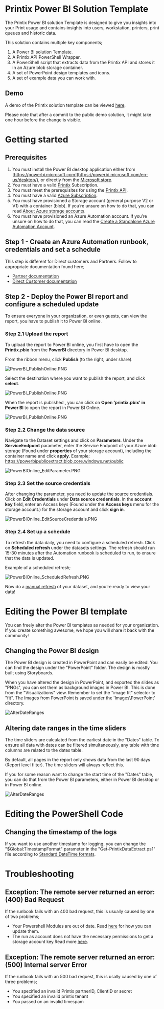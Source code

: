 # Printix Power BI Solution Template
The Printix Power BI solution Template is designed to give you insights into your Print usage and contains insights into users, workstation, printers, print queues and historic data. 

This solution contains multiple key components;
1. A Power BI solution Template.
2. A Printix API PowerShell Wrapper.
3. A PowerShell script that extracts data from the Printix API and stores it in an Azure blob storage container. 
4. A set of PowerPoint design templates and icons.
5. A set of example data you can work with.

## Demo
A demo of the Printix solution template can be viewed [here](https://app.powerbi.com/view?r=eyJrIjoiNGZhMjJlMTMtYzgwZi00ZmRkLWExNzItZjUxMTFhNWQxM2U2IiwidCI6IjNlYWFmMWQzLTZmOWUtNDBmZC1iN2U5LTYwYjQ1ZTU1ZTEyNSIsImMiOjh9). 

Please note that after a commit to the public demo solution, it might take one hour before the change is visible. 

# Getting started

## Prerequisites
1. You must install the Power BI desktop application either from [https://powerbi.microsoft.com](https://powerbi.microsoft.com/en-us/desktop/), or directly from the [Microsoft store](https://www.microsoft.com/nb-no/store/p/power-bi-desktop/9ntxr16hnw1t).
2. You must have a valid [Printix](printix.net) Subscription.
3. You must meet the prerequisites for using the [Printix API](https://printix.bitbucket.io/index-005e71b7-013f-4dbb-9227-020367495ac4.html).
4. You must have a valid [Azure Subscription](https://azure.microsoft.com/en-us/free/).
5. You must have provisioned a Storage account (general purpose V2 or V1) with a container (blob). If you’re unsure on how to do that, you can read [About Azure storage accounts](https://docs.microsoft.com/en-us/azure/storage/common/storage-create-storage-account).
6. You must have provisioned an Azure Automation account. If you’re unsure on how to do that, you can read the [Create a Standalone Azure Automation Account](https://docs.microsoft.com/en-us/azure/automation/automation-create-standalone-account).

## Step 1 - Create an Azure Automation runbook, credentials and set a schedule

This step is different for Direct customers and Partners. Follow to appropriate documentation found here;
- [Partner documentation](./Documentation/ReadmeForPartners.md)
- [Direct Customer documentation](./Documentation/ReadmeForDirectCustomers.md)

## Step 2 - Deploy the Power BI report and configure a scheduled update

To ensure everyone in your organization, or even guests, can view the report, you have to publish it to Power BI online.

### Step 2.1 Upload the report
To upload the report to Power BI online, you first have to open the **Printix.pbix** from the **PowerBI** directory in Power BI desktop.

From the ribbon menu, click **Publish** (to the right, under share).

 ![PowerBI_PublishOnline.PNG](./Images/Documentation/PowerBI_PublishOnline.PNG)

Select the destination where you want to publish the report, and click **select**.

 ![PowerBI_PublishOnline.PNG](./Images/Documentation/PowerBI_PublishOnline_destination.PNG)

When the report is published , you can click on **Open 'printix.pbix' in Power BI** to open the report in Power BI Online.

 ![PowerBI_PublishOnline.PNG](./Images/Documentation/PowerBI_PublishOnline_success.PNG)

### Step 2.2 Change the data source
Navigate to the Dataset settings and click on **Parameters**. Under the **ServiceEndpoint** parameter, enter the Service Endpoint of your Azure blob storage (Found under **properties** of your storage account), including the container name and click **apply**. Example; https://powerbipublicextract.blob.core.windows.net/public

 ![PowerBIOnline_EditParameter.PNG](./Images/Documentation/PowerBIOnline_EditParameter.PNG)

### Step 2.3 Set the source credentials
After changing the parameter, you need to update the source credentials. Click on **Edit Credentials** under **Data source credentials**. In the **account key** field, enter an Access keys (Found under the **Access keys** menu for the storage account.) for the storage account and click **sign in**. 

 ![PowerBIOnline_EditSourceCredentials.PNG](./Images/Documentation/PowerBIOnline_EditSourceCredentials.PNG)

### Step 2.4 Set up a schedule

To refresh the data daily, you need to configure a scheduled refresh. Click on **Scheduled refresh** under the datasets settings. The refresh should run 15-30 minutes after the Automation runbook is scheduled to run, to ensure that the data is updated.

Example of a scheduled refresh; 

 ![PowerBIOnline_ScheduledRefresh.PNG](./Images/Documentation/PowerBIOnline_ScheduledRefresh.PNG)

 Now do a [manual refresh]( https://docs.microsoft.com/en-us/power-bi/refresh-data) of your dataset, and you’re ready to view your data!

# Editing the Power BI template
You can freely alter the Power BI templates as needed for your organization. If you create something awesome, we hope you will share it back with the community!

## Changing the Power BI design
The Power BI design is created in PowerPoint and can easily be edited. You can find the design under the "PowerPoint" folder. The design is mostly built using Storyboards.

When you have altered the design in PowerPoint, and exported the slides as "PNGs", you can set them as background images in Power BI. This is done from the "Visualizations" view. Remember to set the "image fit" selector to "fit". 
The Images from PowerPoint is saved under the 'Images\PowerPoint' directory.

 ![AlterDateRanges](./Images/Documentation/PowerBI_Visualization.PNG)

## Altering date ranges in the time sliders
The time sliders are calculated from the earliest date in the "Dates" table. To ensure all data with dates can be filtered simultaneously, any table with time columns are related to the dates table.

By default, all pages in the report only shows data from the last 90 days (Report level filter). The time sliders will always reflect this.

If you for some reason want to change the start time of the "Dates" table, you can do that from the Power BI parameters, either in Power BI desktop or in Power BI online. 

 ![AlterDateRanges](./Images/Documentation/PowerBIOnline_AlterTimeRanges.PNG)

# Editing the PowerShell Code

## Changing the timestamp of the logs
If you want to use another timestamp for logging, you can change the "$Global:TimestampFormat" parameter in the "Get-PrintixDataExtract.ps1" file according to [Standard DateTime formats](https://ss64.com/ps/syntax-dateformats.html).

# Troubleshooting

## Exception: The remote server returned an error: (400) Bad Request

If the runbook fails with an 400 bad request, this is usually caused by one of two problems;
- Your Powershell Modules are out of date. Read [here](https://docs.microsoft.com/en-us/azure/automation/automation-update-azure-modules) for how you can update them.
- The run as account does not have the necessary permissions to get a storage account key.Read more [here](https://docs.microsoft.com/en-us/azure/automation/automation-create-runas-account).

## Exception: The remote server returned an error: (500) Internal server Error

If the runbook fails with an 500 bad request, this is usally caused by one of three problems;
- You specified an invalid Printix partnerID, ClientID or secret
- You specified an invalid printix tenant
- You passed on an invalid timespam